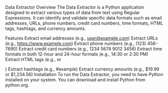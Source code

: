 Data Extractor
Overview
The Data Extractor is a Python application designed to extract various types of data from text using Regular Expressions. It can identify and validate specific data formats such as email addresses, URLs, phone numbers, credit card numbers, time formats, HTML tags, hashtags, and currency amounts.

Features
Extract email addresses (e.g., user@example.com)
Extract URLs (e.g., https://www.example.com)
Extract phone numbers (e.g., (123) 456-7890)
Extract credit card numbers (e.g., 1234 5678 9012 3456)
Extract time formats in both 12-hour and 24-hour formats (e.g., 14:30 or 2:30 PM)
Extract HTML tags (e.g.,
or

)
Extract hashtags (e.g., #example)
Extract currency amounts (e.g., $19.99 or $1,234.56)
Installation
To run the Data Extractor, you need to have Python installed on your system. You can download and install Python from python.org.
